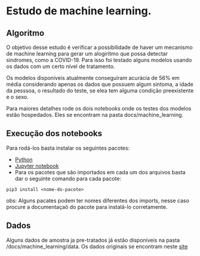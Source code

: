 # Estudo de machine learning. 

## Algoritmo 

O objetivo desse estudo é verificar a possibilidade de haver um mecanismo de machine learning para gerar um alogiritmo que possa detectar sindromes, como a COVID-19. Para isso foi testado alguns modelos usando os dados com um certo nível de tratamento. 

Os modelos disponíveis atualmente conseguiram acurácia de 56% em média considerando apenas os dados que possuem algum sintoma, a idade da pesssoa, o resultado do teste, se elea tem alguma condição preexistente e o sexo. 

Para maiores detalhes rode os dois notebooks onde os testes dos modelos estão hospedados. Eles se encontram na pasta docs/machine_learning.


## Execução dos notebooks

Para rodá-los basta instalar os seguintes pacotes:
-  [Python](https://tutorial.djangogirls.org/pt/python_installation/)
-  [Jupyter notebook](https://jupyter.org/install)
-  Para os pacotes que são importados em cada um dos arquivos basta dar o seguinte comando para cada pacote:
```Shell
pip3 install <nome-do-pacote>
```

obs: Alguns pacates podem ter nomes diferentes dos imports, nesse caso procure a documentaçaõ do pacote para instalá-lo corretamente. 

## Dados 

Alguns dados de amostra ja pre-tratados já estão disponíveis na pasta /docs/machine_learning/data. Os dados originais se encontram neste [site](https://opendatasus.saude.gov.br/gl/dataset/casos-nacionais)